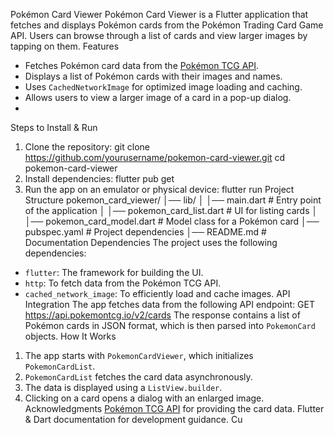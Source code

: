 Pokémon Card Viewer
Pokémon Card Viewer is a Flutter application that fetches and displays Pokémon cards from the Pokémon Trading Card Game API. Users can browse through a list of cards and view larger images by tapping on them.
Features
- Fetches Pokémon card data from the [Pokémon TCG API](https://api.pokemontcg.io/).
- Displays a list of Pokémon cards with their images and names.
- Uses `CachedNetworkImage` for optimized image loading and caching.
- Allows users to view a larger image of a card in a pop-up dialog.
- 
 Steps to Install & Run
1. Clone the repository:
   git clone https://github.com/yourusername/pokemon-card-viewer.git
   cd pokemon-card-viewer
2. Install dependencies:
   flutter pub get
3. Run the app on an emulator or physical device:  flutter run
   Project Structure
pokemon_card_viewer/
│── lib/
│   │── main.dart   # Entry point of the application
│   │── pokemon_card_list.dart  # UI for listing cards
│   │── pokemon_card_model.dart  # Model class for a Pokémon card
│── pubspec.yaml   # Project dependencies
│── README.md  # Documentation
Dependencies
The project uses the following dependencies:
- `flutter`: The framework for building the UI.
- `http`: To fetch data from the Pokémon TCG API.
- `cached_network_image`: To efficiently load and cache images.
 API Integration
The app fetches data from the following API endpoint: GET https://api.pokemontcg.io/v2/cards
The response contains a list of Pokémon cards in JSON format, which is then parsed into `PokemonCard` objects.
How It Works
1. The app starts with `PokemonCardViewer`, which initializes `PokemonCardList`.
2. `PokemonCardList` fetches the card data asynchronously.
3. The data is displayed using a `ListView.builder`.
4. Clicking on a card opens a dialog with an enlarged image.
Acknowledgments
[Pokémon TCG API](https://api.pokemontcg.io/) for providing the card data.
 Flutter & Dart documentation for development guidance.
Cu

